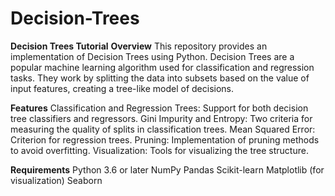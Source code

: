 # Decision-Trees
**Decision Trees Tutorial**
**Overview**
This repository provides an implementation of Decision Trees using Python. Decision Trees are a popular machine learning algorithm used for classification and regression tasks. They work by splitting the data into subsets based on the value of input features, creating a tree-like model of decisions.

**Features**
Classification and Regression Trees: Support for both decision tree classifiers and regressors.
Gini Impurity and Entropy: Two criteria for measuring the quality of splits in classification trees.
Mean Squared Error: Criterion for regression trees.
Pruning: Implementation of pruning methods to avoid overfitting.
Visualization: Tools for visualizing the tree structure.

**Requirements**
Python 3.6 or later
NumPy
Pandas
Scikit-learn
Matplotlib (for visualization)
Seaborn
